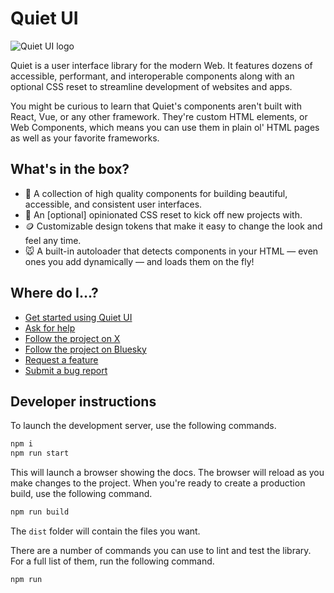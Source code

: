 # Quiet UI

![Quiet UI logo](https://pbs.twimg.com/profile_banners/1705198841094356992/1697645956/1500x500)

Quiet is a user interface library for the modern Web. It features dozens of accessible, performant, and interoperable components along with an optional CSS reset to streamline development of websites and apps.

You might be curious to learn that Quiet's components aren't built with React, Vue, or any other framework. They're custom HTML elements, or Web Components, which means you can use them in plain ol' HTML pages as well as your favorite frameworks.

## What's in the box?

- 🧰 A collection of high quality components for building beautiful, accessible, and consistent user interfaces.
- 🎨 An [optional] opinionated CSS reset to kick off new projects with.
- 🪙 Customizable design tokens that make it easy to change the look and feel any time.
- 🐭 A built-in autoloader that detects components in your HTML — even ones you add dynamically — and loads them on the fly!

## Where do I…?

- [Get started using Quiet UI](https://quietui.org/)
- [Ask for help](https://github.com/quietui/quiet/discussions/2)
- [Follow the project on X](https://x.com/quiet_ui)
- [Follow the project on Bluesky](https://bsky.app/profile/quietui.org)
- [Request a feature](https://github.com/quietui/quiet/discussions/categories/feature-requests)
- [Submit a bug report](https://github.com/quietui/quiet/issues/new/choose)

## Developer instructions

To launch the development server, use the following commands.

```sh
npm i
npm run start
```

This will launch a browser showing the docs. The browser will reload as you make changes to the project. When you're ready to create a production build, use the following command.

```sh
npm run build
```

The `dist` folder will contain the files you want.

There are a number of commands you can use to lint and test the library. For a full list of them, run the following command.

```sh
npm run
```
